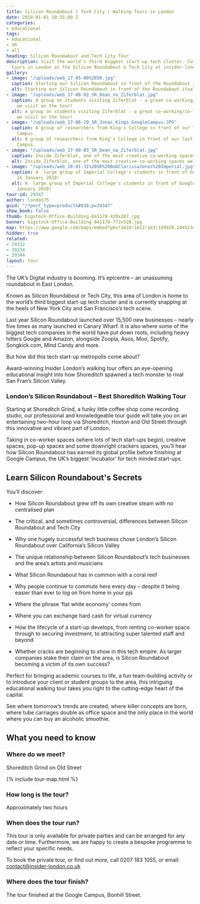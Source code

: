 ```yaml
---
title: Silicon Roundabout | Tech City | Walking Tours in London
date: 2010-01-01 10:55:00 Z
categories:
- educational
tags:
- educational
- SR
- all
heading: Silicon Roundabout and Tech City Tour
description: Visit the world’s third biggest start-up tech cluster. Cutting edge walking
  tours in London at the Silicon Roundabout & Tech City at insider-london.co.uk.
gallery:
- image: "/uploads/web_17-05-08%20SR.jpg"
  caption: Starting our Silicon Roundabout in front of the Roundabout itself!
  alt: Starting our Silicon Roundabout in front of the Roundabout itself!
- image: "/uploads/web_17-08-02_SR_Dean_na_Ziferblat.jpg"
  caption: A group on students visiting Ziferblat - a great co-working/co-living-space
    we visit on the tour!
  alt: A group on students visiting Ziferblat - a great co-working/co-living-space
    we visit on the tour!
- image: "/uploads/web_17-06-29_SR_Jonas_Kings_GoogleCampus.JPG"
  caption: A group of researchers from King's College in front of our last stop, Google
    Campus.
  alt: A group of researchers from King's College in front of our last stop, Google
    Campus.
- image: "/uploads/web_17-08-03_SR_Dean_na_Ziferblat.jpg"
  caption: Inside Ziferblat, one of the most creative co-working spaces we know!
  alt: Inside Ziferblat, one of the most creative co-working spaces we know!
- image: "/uploads/web_18-01-31%20SR%20BobClarissaJonas%20Imperial.jpg"
  caption: A  large group of Imperial College's students in front of Google Campus
    in January 2018!
  alt: A  large group of Imperial College's students in front of Google Campus in
    January 2018!
tour-id: 29347
author: london75
guid: "/?post_type=product&#038;p=29347"
show_book: false
thumb: bigstock-Office-Building-841178-420x287.jpg
banner: bigstock-Office-Building-841178-772x528.jpg
map: https://www.google.com/maps/embed?pb=!1m18!1m12!1m3!1d9929.244523455453!2d-0.08826599999996543!3d51.52585299999999!2m3!1f0!2f0!3f0!3m2!1i1024!2i768!4f13.1!3m3!1m2!1s0x48761ca61bf76b2d%3A0x77ad380a270e769b!2sShoreditch+Grind!5e0!3m2!1sen!2s!4v1431589006129
hidden: true
related:
- 29332
- 29334
- 29344
layout: tour
---
```


<p class="lede">The UK’s Digital industry is booming. It’s epicentre – an unassuming roundabout in East London.
</p>

Known as Silicon Roundabout or Tech City, this area of London is home to the world’s third biggest start-up tech cluster and is currently snapping at the heels of New York City and San Francisco’s tech scene.

Last year Silicon Roundabout launched over 15,500 new businesses – nearly five times as many launched in Canary Wharf. It is also where some of the biggest tech companies in the world have put down roots, including heavy hitters Google and Amazon, alongside Zoopla, Asos, Moo, Spotify, Songkick.com, Mind Candy and more.

But how did this tech start-up metropolis come about?

Award-winning Insider London’s walking tour offers an eye-opening educational insight into how Shoreditch spawned a tech monster to rival San Fran’s Silicon Valley.

### London’s Silicon Roundabout – Best Shoreditch Walking Tour

Starting at Shoreditch Grind, a funky little coffee shop come recording studio, our professional and knowledgeable tour guide will take you on an entertaining two-hour loop via Shoreditch, Hoxton and Old Street through this innovative and vibrant part of London.

Taking in co-worker spaces (where lots of tech start-ups begin), creative spaces, pop-up spaces and some downright crackers spaces, you’ll hear how Silicon Roundabout has earned its global profile before finishing at Google Campus, the UK’s biggest ‘incubator’ for tech minded start-ups.

## Learn Silicon Roundabout's Secrets

You’ll discover:

- How Silicon Roundabout grew off its own creative steam with no centralised plan

- The critical, and sometimes controversial, differences between Silicon Roundabout and Tech City

- Why one hugely successful tech business chose London’s Silicon Roundabout over California’s Silicon Valley

- The unique relationship between Silicon Roundabout’s tech businesses and the area’s artists and musicians

- What Silicon Roundabout has in common with a coral reef

- Why people continue to commute here every day &#8211; despite it being easier than ever to log on from home in your pjs

- Where the phrase ‘flat white economy’ comes from

- Where you can exchange hard cash for virtual currency

- How the lifecycle of a start-up develops, from renting co-worker space through to securing investment, to attracting super talented staff and beyond

- Whether cracks are beginning to show in this tech empire. As larger companies stake their claim on the area, is Silicon Roundabout becoming a victim of its own success?

Perfect for bringing academic courses to life, a fun team-building activity or to introduce your client or student groups to the area, this intriguing educational walking tour takes you right to the cutting-edge heart of the capital.

See where tomorrow’s trends are created, where killer concepts are born, where tube carriages double as office space and the only place in the world where you can buy an alcoholic smoothie.

## What you need to know

### Where do we meet?

Shoreditch Grind on Old Street

{% include tour-map.html %}

### How long is the tour?

Approximately two hours

### When does the tour run?

This tour is only available for private parties and can be arranged for any date or time. Furthermore, we are happy to create a bespoke programme to reflect your specific needs.

To book the private tour, or find out more, call 0207 183 1055, or email: <a href="mailto:contact@insider-london.co.uk">contact@insider-london.co.uk</a>

### Where does the tour finish?

The tour finished at the Google Campus, Bonhill Street.</em>
